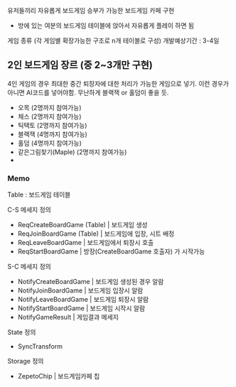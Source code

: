 
 유저들끼리 자유롭게 보드게임 승부가 가능한 보드게임 카페 구현
 - 방에 있는 여분의 보드게임 테이블에 앉아서 자유롭게 플레이 하면 됨 
  
 
 게임 종류 (각 게임별 확장가능한 구조로 n개 테이블로 구성)
 개발예상기간 : 3-4일
 
 
 
 
 ## 2인 보드게임 장르 (중 2~3개만 구현)
  4인 게임의 경우 최대한 중간 퇴장자에 대한 처리가 가능한 게임으로 넣기. 
  이런 경우가 아니면 AI코드를 넣어야함. 무난하게 블랙잭 or 홀덤이 좋을 듯.
  
 - 오목         (2명까지 참여가능)
 - 체스         (2명까지 참여가능)
 - 틱택토       (2명까지 참여가능) 
 - 블랙잭       (4명까지 참여가능)
 - 홀덤         (4명까지 참여가능) 
 - 같은그림찾기(Maple)  (2명까지 참여가능)
 - 

### Memo
 Table : 보드게임 테이블

 C-S 메세지 정의 
 -  ReqCreateBoardGame (Table)  | 보드게임 생성
 -  ReqJoinBoardGame (Table) | 보드게임에 입장, 시트 배정 
 -  ReqLeaveBoardGame   | 보드게임에서 퇴장시 호출 
 -  ReqStartBoardGame  | 방장(CreateBoardGame 호출자) 가 시작가능

 S-C 메세지 정의
 -  NotifyCreateBoardGame  | 보드게임 생성된 경우 알람 
 -  NotifyJoinBoardGame    | 보드게임 입장시 알람
 -  NotifyLeaveBoardGame   | 보드게임 퇴장시 알람
 -  NotifyStartBoardGame   | 보드게임 시작시 알람
 -  NotifyGameResult       | 게임결과 메세지  

 State 정의
 -  SyncTransform

 Storage 정의
 -  ZepetoChip             | 보드게임카페 칩
